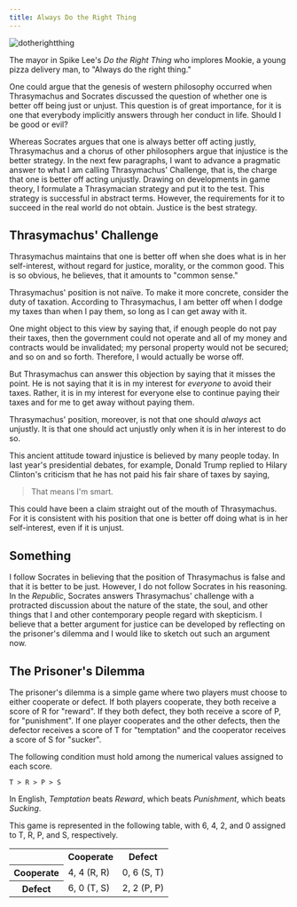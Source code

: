 ```yaml
---
title: Always Do the Right Thing
---
```

![dotherightthing](/assets/dotherightthing.jpg)

<div class="caption">The mayor in Spike Lee's <em>Do the Right Thing</em> who implores Mookie, a young pizza delivery man, to "Always do the right thing."</div>

One could argue that the genesis of western philosophy occurred when Thrasymachus and Socrates discussed the question of whether one is better off being just or unjust. This question is of great importance, for it is one that everybody implicitly answers through her conduct in life. Should I be good or evil?

Whereas Socrates argues that one is always better off acting justly, Thrasymachus and a chorus of other philosophers argue that injustice is the better strategy. In the next few paragraphs, I want to advance a pragmatic answer to what I am calling Thrasymachus' Challenge, that is, the charge that one is better off acting unjustly. Drawing on developments in game theory, I formulate a Thrasymacian strategy and put it to the test. This strategy is successful in abstract terms. However, the requirements for it to succeed in the real world do not obtain. Justice is the best strategy.

## Thrasymachus' Challenge

Thrasymachus maintains that one is better off when she does what is in her self-interest, without regard for justice, morality, or the common good. This is so obvious, he believes, that it amounts to "common sense."

Thrasymachus' position is not naïve. To make it more concrete, consider the duty of taxation. According to Thrasymachus, I am better off when I dodge my taxes than when I pay them, so long as I can get away with it.

One might object to this view by saying that, if enough people do not pay their taxes, then the government could not operate and all of my money and contracts would be invalidated; my personal property would not be secured; and so on and so forth. Therefore, I would actually be worse off.

But Thrasymachus can answer this objection by saying that it misses the point. He is not saying that it is in my interest for _everyone_ to avoid their taxes. Rather, it is in my interest for everyone else to continue paying their taxes and for me to get away without paying them.

Thrasymachus' position, moreover, is not that one should _always_ act unjustly. It is that one should act unjustly only when it is in her interest to do so.

This ancient attitude toward injustice is believed by many people today. In last year's presidential debates, for example, Donald Trump replied to Hilary Clinton's criticism that he has not paid his fair share of taxes by saying,

> That means I'm smart.

This could have been a claim straight out of the mouth of Thrasymachus. For it is consistent with his position that one is better off doing what is in her self-interest, even if it is unjust.

## Something

I follow Socrates in believing that the position of Thrasymachus is false and that it is better to be just. However, I do not follow Socrates in his reasoning. In the _Republic_, Socrates answers Thrasymachus' challenge with a protracted discussion about the nature of the state, the soul, and other things that I and other contemporary people regard with skepticism. I believe that a better argument for justice can be developed by reflecting on the prisoner's dilemma and I would like to sketch out such an argument now.

## The Prisoner's Dilemma

The prisoner's dilemma is a simple game where two players must choose to either cooperate or defect. If both players cooperate, they both receive a score of R for "reward". If they both defect, they both receive a score of P, for "punishment". If one player cooperates and the other defects, then the defector receives a score of T for "temptation" and the cooperator receives a score of S for "sucker".

The following condition must hold among the numerical values assigned to each score.
```
T > R > P > S
```
In English, _Temptation_ beats _Reward_, which beats _Punishment_, which beats _Sucking_.

This game is represented in the following table, with 6, 4, 2, and 0 assigned to T, R, P, and S, respectively.

<table>
  <tr>
    <th></th>
    <th>Cooperate</th>
    <th>Defect</th>
  </tr>
  <tr>
    <th>Cooperate</th>
    <td>4, 4 (R, R)</td>
    <td>0, 6 (S, T)</td>
  </tr>
  <tr>
    <th>Defect</th>
    <td>6, 0 (T, S)</td>
    <td>2, 2 (P, P)</td>
  </tr>
</table>
